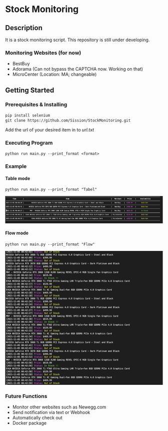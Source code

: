 # Stock Monitoring

## Description

It is a stock monitoring script. This repository is still under developing.

### Monitoring Websites (for now)

- BestBuy
- Adorama (Can not bypass the CAPTCHA now. Working on that)
- MicroCenter (Location: MA; changeable)

## Getting Started

### Prerequisites & Installing

```
pip install selenium
git clone https://github.com/Sission/StockMonitoring.git
```
Add the url of your desired item in to *url.txt*

### Executing Program

```
python run main.py --print_format <format>
```


### Example
#### Table mode

```
python run main.py --print_format "Tabel"
```
<img src="Examples/TableOutput.png">

#### Flow mode

```
python run main.py --print_format "Flow"
```

<img src="Examples/FlowOutput.png">

### Future Functions
 - Monitor other websites such as Newegg.com
 - Send notification via text or Webhook
 - Automatically check out
 - Docker package
 
